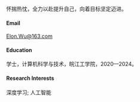 怀揣热忱，全力以赴提升自己，向着目标坚定迈进。

#### Email

Elon.Wu@163.com

#### Education

学士，计算机科学与技术，皖江工学院，2020—2024。

#### Research Interests

深度学习; 人工智能

